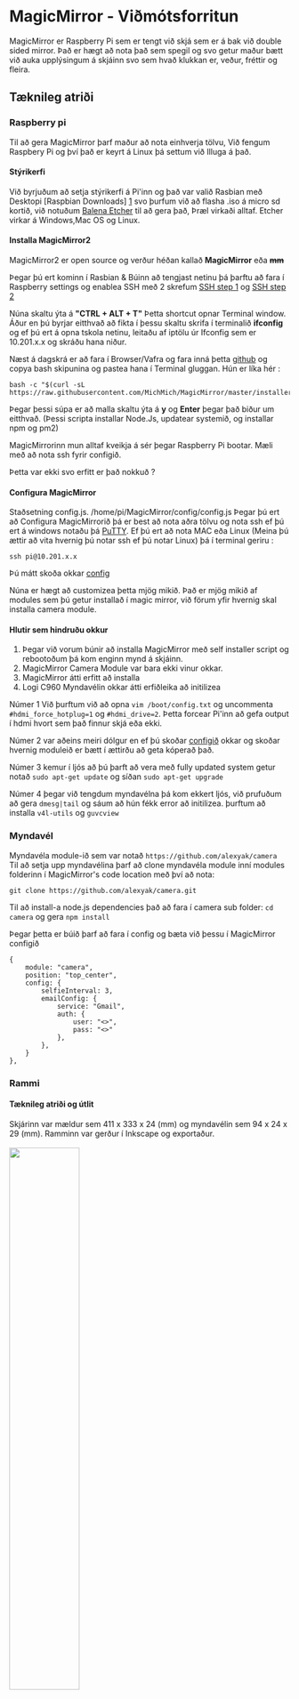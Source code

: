 # MagicMirror - Viðmótsforritun

MagicMirror er Raspberry Pi sem er tengt við skjá sem er á bak við double sided mirror.
Það er hægt að nota það sem spegil og svo getur maður bætt við auka upplýsingum á skjáinn svo sem hvað klukkan er, veður, fréttir og fleira.

## Tæknileg atriði
### Raspberry pi
Til að gera MagicMirror þarf maður að nota einhverja tölvu, Við fengum Raspbery Pi og því það er keyrt á Linux þá settum við Illuga á það. 

#### Stýrikerfi
Við byrjuðum að setja stýrikerfi á Pi'inn og það var valið Rasbian með Desktopi  [Raspbian Downloads] [1] svo þurfum við að flasha .iso á micro sd kortið, við notuðum [Balena Etcher][2] til að gera það, Þræl virkaði alltaf. Etcher virkar á Windows,Mac OS og Linux.

#### Installa MagicMirror2
MagicMirror2 er open source og verður héðan kallað **MagicMirror** eða ~~**mm**~~ 

Þegar þú ert kominn í Rasbian & Búinn að tengjast netinu þá þarftu að fara í Raspberry settings og enablea SSH með 2 skrefum [SSH step 1][4] og [SSH step 2][5] 

Núna skaltu ýta á  **"CTRL + ALT + T"** Þetta shortcut opnar Terminal window. Áður en þú byrjar eitthvað að fikta í þessu skaltu skrifa í terminalið **ifconfig**  og ef þú ert á opna tskola netinu, leitaðu af iptölu úr Ifconfig sem er 10.201.x.x og skráðu hana niður.

Næst á dagskrá er að fara í Browser/Vafra og fara inná þetta [github][3] og copya bash skipunina og pastea hana í Terminal gluggan. Hún er líka hér :
```
bash -c "$(curl -sL https://raw.githubusercontent.com/MichMich/MagicMirror/master/installers/raspberry.sh)"
```

Þegar þessi súpa er að malla skaltu ýta á **y** og **Enter** þegar það biður um eitthvað. (Þessi scripta installar Node.Js, updatear systemið, og installar npm og pm2)

MagicMirrorinn mun alltaf kveikja á sér þegar Raspberry Pi bootar. Mæli með að nota ssh fyrir configið.

Þetta var ekki svo erfitt er það nokkuð ?

#### Configura MagicMirror
Staðsetning config.js. /home/pi/MagicMirror/config/config.js
Þegar þú ert að Configura MagicMirrorið þá er best að nota aðra tölvu og nota ssh ef þú ert á windows notaðu þá [PuTTY][6]. Ef þú ert að nota MAC eða Linux (Meina þú ættir að vita hvernig þú notar ssh ef þú notar Linux) þá í terminal geriru :
```
ssh pi@10.201.x.x
```
Þú mátt skoða okkar [config][7]

Núna er hægt að customizea þetta mjög mikið.
Það er mjög mikið af modules sem þú getur installað í magic mirror, við förum yfir hvernig skal installa camera module.

#### Hlutir sem hindruðu okkur

1. Þegar við vorum búnir að installa MagicMirror með self installer script og rebootoðum þá kom enginn mynd á skjáinn.
2. MagicMirror Camera Module var bara ekki vinur okkar.
3. MagicMirror átti erfitt að installa
4. Logi C960 Myndavélin okkar átti erfiðleika að initilizea

Númer 1 Við þurftum við að opna  `vim /boot/config.txt` og uncommenta `#hdmi_force_hotplug=1` og `#hdmi_drive=2`. Þetta forcear Pi'inn að gefa output í hdmi hvort sem það finnur skjá eða ekki.

Númer 2 var aðeins meiri dólgur en ef þú skoðar [configið][7] okkar og skoðar hvernig moduleið er bætt í ættirðu að geta kóperað það.

Númer 3 kemur í ljós að þú þarft að vera með fully updated system getur notað `sudo apt-get update` og síðan `sudo apt-get upgrade` 

Númer 4 þegar við tengdum myndavélna þá kom ekkert ljós, við prufuðum að gera `dmesg|tail` og sáum að hún fékk error að initilizea. þurftum að installa `v4l-utils` og `guvcview`


[1]: https://www.raspberrypi.org/downloads/raspbian/
[2]: https://www.balena.io/etcher/
[3]:https://github.com/MichMich/MagicMirror#automatic-installation-raspberry-pi-only
[4]:https://www.raspberrypistarterkits.com/wp-content/uploads/2017/11/Using-the-Graphical-User-Interface.png
[5]: https://www.raspberrypistarterkits.com/wp-content/uploads/2017/11/Interfaces%E2%80%99-and-%E2%80%98SSH.png
[6]: https://www.chiark.greenend.org.uk/~sgtatham/putty/
[7]: https://github.com/SighvaturSveinsson/VidmodsFor/blob/master/config.js
[8]: https://imgur.com/h17zXAj
### Myndavél
Myndavéla module-ið sem var notað `https://github.com/alexyak/camera`<br>
Til að setja upp myndavélina þarf að clone myndavéla module inní modules folderinn í MagicMirror's code location með því að nota:
```
git clone https://github.com/alexyak/camera.git
```
Til að install-a node.js dependencies það að fara í camera sub folder: ```cd camera``` og gera `npm install`

Þegar þetta er búið þarf að fara í config og bæta við þessu í MagicMirror configið
```
{
    module: "camera",
    position: "top_center",
    config: {
        selfieInterval: 3,
        emailConfig: {
            service: "Gmail",
            auth: {
                user: "<>",
                pass: "<>"
            },
        },
    }
},
```
### Rammi
#### Tæknileg atriði og útlit
Skjárinn var mældur sem 411 x 333 x 24 (mm) og myndavélin sem 94 x 24 x 29 (mm). Ramminn var gerður í Inkscape og exportaður.
<br><br>
<img src="https://i.ibb.co/tzpQDqq/mirror-on-inkscape.png" width=50%>
<br>
Ramminn er úr viðri, og var notað Laser cutter vél til þess að skera í form, svo pússað og sagað til að leiðrétta litlu mælingar.
Ramminn er gerður sem stretch-fit til þess að setja rammann á skjáinn. Fyrir ofan var bætt við smá gat til þess að festa myndavélina á rammann. 
#### Áætlun og Aðferðin
Fyrst var áætlað að 3D prenta rammann í nokkur stykki og svo sett það saman. Þá var hann gerður í gegnum Autodesk inventor. Það var allt komið í lag þangað til það var týnt ramma file-ið, þá þurfti að búa það til aftur. Þegar það var gert, var ekki mikið eftir og var biðið á meðan raspberry pi var unnið.

Þá kemur í ljós að 3D prentun er ekki rétta leiðin til þess að gera rammann, þar sem ramminn verður þá of brotthættur og þarf þá að setja fleiri auka hluti til þess að fá það til þess að virka, auk þess voru stykkin of mörg til þess að fá það til þess að setja þá saman vel. Þá var íhugað að nota plexiglass eða Laser cutter/viður. Loks var það valið að nota viðrið. Að breyta um efni og tæki breytti útlitinu margfalt, þar sem það var ekki hægt (eða hafði aldrei notað þetta forrit) að gera þau sömu mynstur á rammann án þess að eyða of miklan tíma í það, og það var ekki mikill tími var eftir. Fyrst var notað `https://www.tinkercad.com/` til þess að byggja upp rammann aftur
<br><br>
<img src="https://i.ibb.co/y83DgSY/mirror-thing.png" width=50%>
<br>
en svo komu vandamál með því vefforriti, og þurfti að búa það til aftur upp á nýtt í Inkscape.
Ramminn var settur í gegnum Laser cutter vél og kom út nær fullkomið. Skjárinn var samt með nokkrar brúnir í hornunum sem var ekki tekið eftir þegar hann var mældur fyrst, og þurfti þá að saga og pússa rammann svo hann gæti passað á skjáinn.


### Myndir og video
Video af MagicMirror að virka með camera moduleinu í gangi.

[![VideoOfMM](http://img.youtube.com/vi/wMNC-4P5goQ/0.jpg)](http://www.youtube.com/watch?v=wMNC-4P5goQ "Video Dæmi")
![Mynd 1][8]

